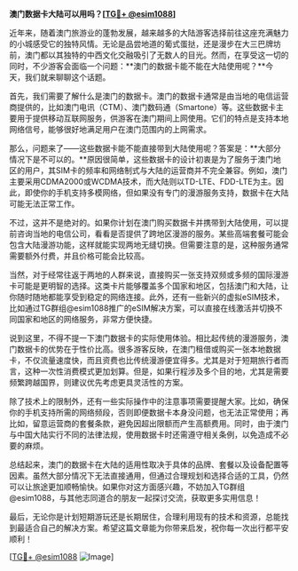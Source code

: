 **澳门数据卡大陆可以用吗？[[TG💪+ @esim1088](https://t.me/s/esim1088)]**

近年来，随着澳门旅游业的蓬勃发展，越来越多的大陆游客选择前往这座充满魅力的小城感受它的独特风情。无论是品尝地道的葡式蛋挞，还是漫步在大三巴牌坊前，澳门都以其独特的中西文化交融吸引了无数人的目光。然而，在享受这一切的同时，不少游客会面临一个问题：**澳门的数据卡能不能在大陆使用呢？**今天，我们就来聊聊这个话题。

首先，我们需要了解什么是澳门的数据卡。澳门的数据卡通常是由当地的电信运营商提供的，比如澳门电讯（CTM）、澳门数码通（Smartone）等。这些数据卡主要用于提供移动互联网服务，供游客在澳门期间上网使用。它们的特点是支持本地网络信号，能够很好地满足用户在澳门范围内的上网需求。

那么，问题来了——这些数据卡能不能直接带到大陆使用呢？答案是：**大部分情况下是不可以的。**原因很简单，这些数据卡的设计初衷是为了服务于澳门地区的用户，其SIM卡的频率和网络制式与大陆的运营商并不完全兼容。例如，澳门主要采用CDMA2000或WCDMA技术，而大陆则以TD-LTE、FDD-LTE为主。因此，即使你的手机支持多模网络，但如果没有专门的漫游服务支持，数据卡在大陆可能无法正常工作。

不过，这并不是绝对的。如果你计划在澳门购买数据卡并携带到大陆使用，可以提前咨询当地的电信公司，看看是否提供了跨地区漫游的服务。某些高端套餐可能会包含大陆漫游功能，这样就能实现两地无缝切换。但需要注意的是，这种服务通常需要额外付费，并且价格可能会比较高。

当然，对于经常往返于两地的人群来说，直接购买一张支持双频或多频的国际漫游卡可能是更明智的选择。这类卡片能够覆盖多个国家和地区，包括澳门和大陆，让你随时随地都能享受到稳定的网络连接。此外，还有一些新兴的虚拟eSIM技术，比如通过TG群组@esim1088推广的eSIM解决方案，可以直接在线激活并切换不同国家和地区的网络服务，非常方便快捷。

说到这里，不得不提一下澳门数据卡的实际使用体验。相比起传统的漫游服务，澳门数据卡的优势在于性价比高。很多游客反映，在澳门租借或购买一张本地数据卡，不仅流量速度快，而且资费也比传统漫游便宜得多。尤其是对于短期旅行者而言，这种一次性消费模式更加划算。但是，如果行程涉及多个目的地，尤其是需要频繁跨越国界，则建议优先考虑更具灵活性的方案。

除了技术上的限制外，还有一些实际操作中的注意事项需要提醒大家。比如，确保你的手机支持所需的网络频段，否则即便数据卡本身没问题，也无法正常使用；再比如，留意运营商的套餐条款，避免因超出限额而产生高额费用。同时，由于澳门与中国大陆实行不同的法律法规，使用数据卡时还需遵守相关条例，以免造成不必要的麻烦。

总结起来，澳门的数据卡在大陆的适用性取决于具体的品牌、套餐以及设备配置等因素。虽然大部分情况下无法直接通用，但通过合理规划和选择合适的工具，仍然可以让旅途更加顺畅愉快。如果你对这方面感兴趣，不妨加入TG群组@esim1088，与其他志同道合的朋友一起探讨交流，获取更多实用信息！

最后，无论你是计划短期游玩还是长期居住，合理利用现有的技术和资源，总能找到最适合自己的解决方案。希望这篇文章能为你带来启发，祝你每一次出行都平安顺利！

[[TG💪+ @esim1088](https://t.me/s/esim1088) ![Image](https://i.postimg.cc/4NQfJmqS/Snipaste-2025-05-13-00-14-12.png)]